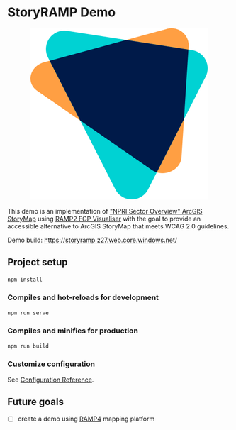# StoryRAMP Demo

<p align="center"><img src="./src/assets/logo.svg"></p>

This demo is an implementation of ["NPRI Sector Overview" ArcGIS StoryMap](https://maps.canada.ca/journal/mj.html?lang=en&appid=703d9327d99d445eb4c1e94a47c1933e) using [RAMP2 FGP Visualiser](https://github.com/fgpv-vpgf/fgpv-vpgf) with the goal to provide an accessible alternative to ArcGIS StoryMap that meets WCAG 2.0 guidelines.

Demo build: <https://storyramp.z27.web.core.windows.net/>

## Project setup

```
npm install
```

### Compiles and hot-reloads for development

```
npm run serve
```

### Compiles and minifies for production

```
npm run build
```

### Customize configuration

See [Configuration Reference](https://cli.vuejs.org/config/).

## Future goals

- [ ] create a demo using [RAMP4](https://github.com/ramp4-pcar4/ramp4-pcar4) mapping platform
